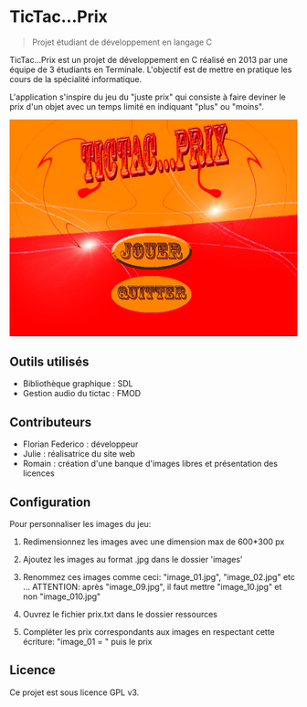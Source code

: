 # TicTac...Prix
> Projet étudiant de développement en langage C

TicTac...Prix est un projet de développement en C réalisé en 2013 par une équipe de 3 étudiants en Terminale.
L'objectif est de mettre en pratique les cours de la spécialité informatique.

L'application s'inspire du jeu du "juste prix" qui consiste à faire deviner le prix d'un objet avec un temps limité en indiquant "plus" ou "moins".

<p align="left">
  <img src="readme/01-accueil.PNG" alt="" width="600"/>
</p>

## Outils utilisés
* Bibliothèque graphique : SDL
* Gestion audio du tictac : FMOD

## Contributeurs

* Florian Federico : développeur
* Julie : réalisatrice du site web
* Romain : création d'une banque d'images libres et présentation des licences

## Configuration

Pour personnaliser les images du jeu:

   1. Redimensionnez les images avec une dimension max de 600*300 px
   2. Ajoutez les images au format .jpg dans le dossier 'images'
   3. Renommez ces images comme ceci: "image_01.jpg", "image_02.jpg" etc ...
      ATTENTION: après "image_09.jpg", il faut mettre "image_10.jpg" et non "image_010.jpg"	

   4. Ouvrez le fichier prix.txt dans le dossier ressources
   5. Compléter les prix correspondants aux images en respectant 
      cette écriture: "image_01 = " puis le prix

## Licence

Ce projet est sous licence GPL v3.





	   
